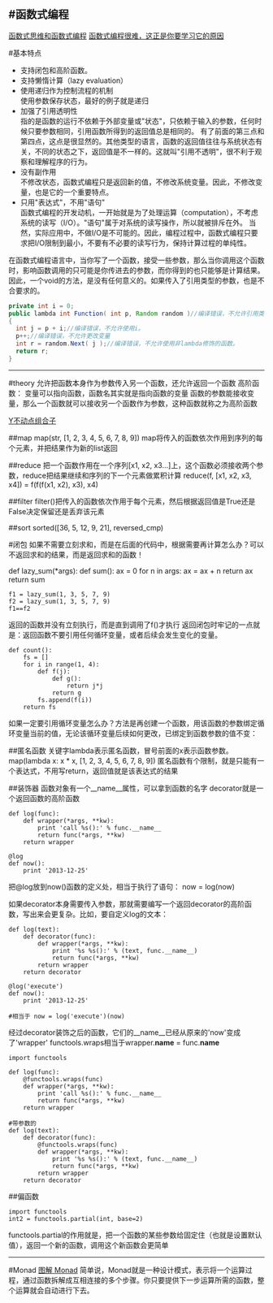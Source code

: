 #函数式编程
---
[函数式思维和函数式编程](http://www.oschina.net/news/54999/programming-thinking-functional-way)
[函数式编程很难，这正是你要学习它的原因](http://kb.cnblogs.com/page/118598/)

#基本特点
* 支持闭包和高阶函数。
* 支持懒惰计算（lazy evaluation）     
* 使用递归作为控制流程的机制     
    使用参数保存状态，最好的例子就是递归
* 加强了引用透明性        
    指的是函数的运行不依赖于外部变量或"状态"，只依赖于输入的参数，任何时候只要参数相同，引用函数所得到的返回值总是相同的。
    有了前面的第三点和第四点，这点是很显然的。其他类型的语言，函数的返回值往往与系统状态有关，不同的状态之下，返回值是不一样的。这就叫"引用不透明"，很不利于观察和理解程序的行为。
* 没有副作用     
    不修改状态，函数式编程只是返回新的值，不修改系统变量。因此，不修改变量，也是它的一个重要特点。
* 只用"表达式"，不用"语句"        
    函数式编程的开发动机，一开始就是为了处理运算（computation），不考虑系统的读写（I/O）。"语句"属于对系统的读写操作，所以就被排斥在外。
    当然，实际应用中，不做I/O是不可能的。因此，编程过程中，函数式编程只要求把I/O限制到最小，不要有不必要的读写行为，保持计算过程的单纯性。

在函数式编程语言中，当你写了一个函数，接受一些参数，那么当你调用这个函数时，影响函数调用的只可能是你传进去的参数，而你得到的也只能够是计算结果。因此，一个void的方法，是没有任何意义的。如果传入了引用类型的参数，也是不合要求的。

```java
private int i = 0;
public lambda int Function( int p, Random random )//编译错误，不允许引用类型参数 
{ 
  int j = p + i;//编译错误，不允许使用i。 
  p++;//编译错误，不允许更改变量 
  int r = random.Next( j );//编译错误，不允许使用非lambda修饰的函数。 
  return r; 
}
```


---
#theory
允许把函数本身作为参数传入另一个函数，还允许返回一个函数
高阶函数：
变量可以指向函数，函数名其实就是指向函数的变量
函数的参数能接收变量，那么一个函数就可以接收另一个函数作为参数，这种函数就称之为高阶函数

[Y不动点组合子](https://www.zhihu.com/question/21099081)


##map
map(str, [1, 2, 3, 4, 5, 6, 7, 8, 9])
map将传入的函数依次作用到序列的每个元素，并把结果作为新的list返回

##reduce
把一个函数作用在一个序列[x1, x2, x3...]上，这个函数必须接收两个参数，reduce把结果继续和序列的下一个元素做累积计算
reduce(f, [x1, x2, x3, x4]) = f(f(f(x1, x2), x3), x4)

##filter
filter()把传入的函数依次作用于每个元素，然后根据返回值是True还是False决定保留还是丢弃该元素

##sort
sorted([36, 5, 12, 9, 21], reversed_cmp)

#闭包
如果不需要立刻求和，而是在后面的代码中，根据需要再计算怎么办？可以不返回求和的结果，而是返回求和的函数！

def lazy_sum(*args):
    def sum():
        ax = 0
        for n in args:
            ax = ax + n
        return ax
    return sum
```
f1 = lazy_sum(1, 3, 5, 7, 9)
f2 = lazy_sum(1, 3, 5, 7, 9)
f1==f2
```
返回的函数并没有立刻执行，而是直到调用了f()才执行
返回闭包时牢记的一点就是：返回函数不要引用任何循环变量，或者后续会发生变化的变量。
```
def count():
    fs = []
    for i in range(1, 4):
        def f(j):
            def g():
                return j*j
            return g
        fs.append(f(i))
    return fs
```
如果一定要引用循环变量怎么办？方法是再创建一个函数，用该函数的参数绑定循环变量当前的值，无论该循环变量后续如何更改，已绑定到函数参数的值不变：

##匿名函数
关键字lambda表示匿名函数，冒号前面的x表示函数参数。
map(lambda x: x * x, [1, 2, 3, 4, 5, 6, 7, 8, 9])
匿名函数有个限制，就是只能有一个表达式，不用写return，返回值就是该表达式的结果

##装饰器
函数对象有一个__name__属性，可以拿到函数的名字
decorator就是一个返回函数的高阶函数
```
def log(func):
    def wrapper(*args, **kw):
        print 'call %s():' % func.__name__
        return func(*args, **kw)
    return wrapper

@log
def now():
    print '2013-12-25'
```
把@log放到now()函数的定义处，相当于执行了语句：
now = log(now)

如果decorator本身需要传入参数，那就需要编写一个返回decorator的高阶函数，写出来会更复杂。比如，要自定义log的文本：
```
def log(text):
    def decorator(func):
        def wrapper(*args, **kw):
            print '%s %s():' % (text, func.__name__)
            return func(*args, **kw)
        return wrapper
    return decorator

@log('execute')
def now():
    print '2013-12-25'

#相当于 now = log('execute')(now)
```
经过decorator装饰之后的函数，它们的__name__已经从原来的'now'变成了'wrapper'
functools.wraps相当于wrapper.__name__ = func.__name__
```
import functools

def log(func):
    @functools.wraps(func)
    def wrapper(*args, **kw):
        print 'call %s():' % func.__name__
        return func(*args, **kw)
    return wrapper

#带参数的
def log(text):
    def decorator(func):
        @functools.wraps(func)
        def wrapper(*args, **kw):
            print '%s %s():' % (text, func.__name__)
            return func(*args, **kw)
        return wrapper
    return decorator
```

##偏函数
```
import functools
int2 = functools.partial(int, base=2)
```
functools.partial的作用就是，把一个函数的某些参数给固定住（也就是设置默认值），返回一个新的函数，调用这个新函数会更简单



---
#Monad
[图解 Monad](http://www.ruanyifeng.com/blog/2015/07/monad.html)
简单说，Monad就是一种设计模式，表示将一个运算过程，通过函数拆解成互相连接的多个步骤。你只要提供下一步运算所需的函数，整个运算就会自动进行下去。















